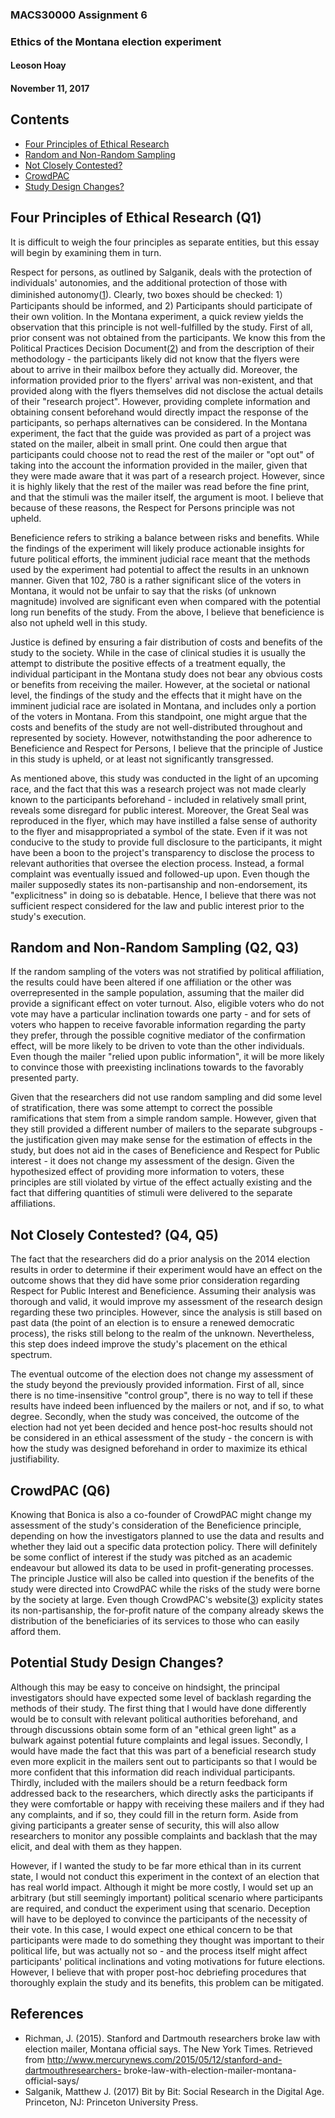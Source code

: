 ### MACS30000 Assignment 6
### Ethics of the Montana election experiment
#### Leoson Hoay
#### November 11, 2017


## Contents
* [Four Principles of Ethical Research](#principles)
* [Random and Non-Random Sampling](#sampling)
* [Not Closely Contested?](#impact)
* [CrowdPAC](#crowdpac)
* [Study Design Changes?](#design)




## <a name = "principles"></a>Four Principles of Ethical Research (Q1) 

It is difficult to weigh the four principles as separate entities, but this essay will begin by examining them in turn.

Respect for persons, as outlined by Salganik, deals with the protection of individuals' autonomies, and the additional protection of those with diminished autonomy([1]). Clearly, two boxes should be checked: 1）Participants should be informed, and 2) Participants should participate of their own volition. In the Montana experiment, a quick review yields the observation that this principle is not well-fulfilled by the study. First of all, prior consent was not obtained from the participants. We know this from the Political Practices Decision Document([2]) and from the description of their methodology - the participants likely did not know that the flyers were about to arrive in their mailbox before they actually did. Moreover, the information provided prior to the flyers' arrival was non-existent, and that provided along with the flyers themselves did not disclose the actual details of their "research project". However, providing complete information and obtaining consent beforehand would directly impact the response of the participants, so perhaps alternatives can be considered. In the Montana experiment, the fact that the guide was provided as part of a project was stated on the mailer, albeit in small print. One could then argue that participants could choose not to read the rest of the mailer or "opt out" of taking into the account the information provided in the mailer, given that they were made aware that it was part of a research project. However, since it is highly likely that the rest of the mailer was read before the fine print, and that the stimuli was the mailer itself, the argument is moot. I believe that because of these reasons, the Respect for Persons principle was not upheld.

Beneficience refers to striking a balance between risks and benefits. While the findings of the experiment will likely produce actionable insights for future political efforts, the imminent judicial race meant that the methods used by the experiment had potential to affect the results in an unknown manner. Given that 102, 780 is a rather significant slice of the voters in Montana, it would not be unfair to say that the risks (of unknown magnitude) involved are significant even when compared with the potential long run benefits of the study. From the above, I believe that beneficience is also not upheld well in this study.

Justice is defined by ensuring a fair distribution of costs and benefits of the study to the society. While in the case of clinical studies it is usually the attempt to distribute the positive effects of a treatment equally, the individual participant in the Montana study does not bear any obvious costs or benefits from receiving the mailer. However, at the societal or national level, the findings of the study and the effects that it might have on the imminent judicial race are isolated in Montana, and includes only a portion of the voters in Montana. From this standpoint, one might argue that the costs and benefits of the study are not well-distributed throughout and represented by society. However, notwithstanding the poor adherence to Beneficience and Respect for Persons, I believe that the principle of Justice in this study is upheld, or at least not significantly transgressed.

As mentioned above, this study was conducted in the light of an upcoming race, and the fact that this was a research project was not made clearly known to the participants beforehand - included in relatively small print, reveals some disregard for public interest. Moreover, the Great Seal was reproduced in the flyer, which may have instilled a false sense of authority to the flyer and misappropriated a symbol of the state. Even if it was not conducive to the study to provide full disclosure to the participants, it might have been a boon to the project's transparency to disclose the process to relevant authorities that oversee the election process. Instead, a formal complaint was eventually issued and followed-up upon. Even though the mailer supposedly states its non-partisanship and non-endorsement, its "explicitness" in doing so is debatable. Hence, I believe that there was not sufficient respect considered for the law and public interest prior to the study's execution. 


## <a name = "sampling"></a>Random and Non-Random Sampling (Q2, Q3)

If the random sampling of the voters was not stratified by political affiliation, the results could have been altered if one affiliation or the other was overrepresented in the sample population, assuming that the mailer did provide a significant effect on voter turnout. Also, eligible voters who do not vote may have a particular inclination towards one party - and for sets of voters who happen to receive favorable information regarding the party they prefer, through the possible cognitive mediator of the confirmation effect, will be more likely to be driven to vote than the other individuals. Even though the mailer "relied upon public information", it will be more likely to convince those with preexisting inclinations towards to the favorably presented party.

Given that the researchers did not use random sampling and did some level of stratification, there was some attempt to correct the possible ramifications that stem from a simple random sample. However, given that they still provided a different number of mailers to the separate subgroups - the justification given may make sense for the estimation of effects in the study, but does not aid in the cases of Beneficience and Respect for Public interest - it does not change my assessment of the design. Given the hypothesized effect of providing more information to voters, these principles are still violated by virtue of the effect actually existing and the fact that differing quantities of stimuli were delivered to the separate affiliations.


## <a name = "impact"></a>Not Closely Contested? (Q4, Q5)

The fact that the researchers did do a prior analysis on the 2014 election results in order to determine if their experiment would have an effect on the outcome shows that they did have some prior consideration regarding Respect for Public Interest and Beneficience. Assuming their analysis was thorough and valid, it would improve my assessment of the research design regarding these two principles. However, since the analysis is still based on past data (the point of an election is to ensure a renewed democratic process), the risks still belong to the realm of the unknown. Nevertheless, this step does indeed improve the study's placement on the ethical spectrum.

The eventual outcome of the election does not change my assessment of the study beyond the previously provided information. First of all, since there is no time-insensitive "control group", there is no way to tell if these results have indeed been influenced by the mailers or not, and if so, to what degree. Secondly, when the study was conceived, the outcome of the election had not yet been decided and hence post-hoc results should not be considered in an ethical assessment of the study - the concern is with how the study was designed beforehand in order to maximize its ethical justifiability.   


## <a name = "crowdpac"></a>CrowdPAC (Q6)

Knowing that Bonica is also a co-founder of CrowdPAC might change my assessment of the study's consideration of the Beneficience principle, depending on how the investigators planned to use the data and results and whether they laid out a specific data protection policy. There will definitely be some conflict of interest if the study was pitched as an academic endeavour but allowed its data to be used in profit-generating processes. The principle Justice will also be called into question if the benefits of the study were directed into CrowdPAC while the risks of the study were borne by the society at large. Even though CrowdPAC's website([3]) explicity states its non-partisanship, the for-profit nature of the company already skews the distribution of the beneficiaries of its services to those who can easily afford them.


## <a name = "design"></a>Potential Study Design Changes? 

Although this may be easy to conceive on hindsight, the principal investigators should have expected some level of backlash regarding the methods of their study. The first thing that I would have done differently would be to consult with relevant political authorities beforehand, and through discussions obtain some form of an "ethical green light" as a bulwark against potential future complaints and legal issues. Secondly, I would have made the fact that this was part of a beneficial research study even more explicit in the mailers sent out to participants so that I would be more confident that this information did reach individual participants. Thirdly, included with the mailers should be a return feedback form addressed back to the researchers, which directly asks the participants if they were comfortable or happy with receiving these mailers and if they had any complaints, and if so, they could fill in the return form. Aside from giving participants a greater sense of security, this will also allow researchers to monitor any possible complaints and backlash that the may elicit, and deal with them as they happen.

However, if I wanted the study to be far more ethical than in its current state, I would not conduct this experiment in the context of an election that has real world impact. Although it might be more costly, I would set up an arbitrary (but still seemingly important) political scenario where participants are required, and conduct the experiment using that scenario. Deception will have to be deployed to convince the participants of the necessity of their vote. In this case, I would expect one ethical concern to be that participants were made to do something they thought was important to their political life, but was actually not so - and the process itself might affect participants' political inclinations and voting motivations for future elections. However, I believe that with proper post-hoc debriefing procedures that thoroughly explain the study and its benefits, this problem can be mitigated.


## <a name = "references"></a>References 

- Richman, J. (2015). Stanford and Dartmouth researchers broke law with election mailer, Montana official says. The New York
Times. Retrieved from http://www.mercurynews.com/2015/05/12/stanford-and-dartmouthresearchers-
broke-law-with-election-mailer-montana-official-says/
- Salganik, Matthew J. (2017) Bit by Bit: Social Research in the Digital Age. Princeton, NJ: Princeton University Press. 

[1]: http://www.bitbybitbook.com/
[2]: http://politicalpractices.mt.gov/Portals/144/2recentdecisions/McCullochvStanfordandDartmouthFinalDecision.pdf
[3]: https://www.crowdpac.com/




